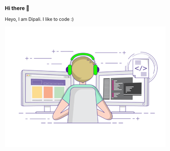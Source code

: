 ### Hi there 👋

<!--
**dipalisingh14/dipalisingh14** is a ✨ _special_ ✨ repository because its `README.md` (this file) appears on your GitHub profile.

Here are some ideas to get you started:

- 🔭 I’m currently working on ...
- 🌱 I’m currently learning ...
- 👯 I’m looking to collaborate on ...
- 🤔 I’m looking for help with ...
- 💬 Ask me about ...
- 📫 How to reach me: ...
- 😄 Pronouns: ...
- ⚡ Fun fact: ...
-->

Heyo, I am Dipali. I like to code :) 

![image](https://github.com/dipalisingh14/dipalisingh14/blob/main/code.gif)

